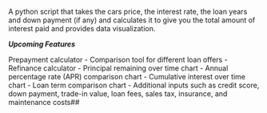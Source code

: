 A  python script that takes the cars price, the interest rate, the loan years and down payment (if any) and calculates it to give you the total amount of interest paid and provides data visualization.

***Upcoming Features***

Prepayment calculator
    - Comparison tool for different loan offers
    - Refinance calculator
    - Principal remaining over time chart
    - Annual percentage rate (APR) comparison chart
    - Cumulative interest over time chart
    - Loan term comparison chart
    - Additional inputs such as credit score, down payment, trade-in value, loan fees, sales tax, insurance, and maintenance costs##

